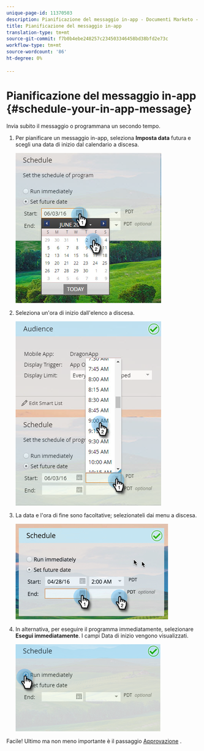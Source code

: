 ```yaml
---
unique-page-id: 11370503
description: Pianificazione del messaggio in-app - Documenti Marketo - Documentazione prodotto
title: Pianificazione del messaggio in-app
translation-type: tm+mt
source-git-commit: f7b0b4ebe248257c234503346458bd38bfd2e73c
workflow-type: tm+mt
source-wordcount: '86'
ht-degree: 0%

---
```



# Pianificazione del messaggio in-app {#schedule-your-in-app-message}

Invia subito il messaggio o programmana un secondo tempo.

1. Per pianificare un messaggio in-app, seleziona **Imposta data** futura e scegli una data di inizio dal calendario a discesa.

   ![](assets/schedule-your-in-app-message-1.png)

1. Seleziona un&#39;ora di inizio dall&#39;elenco a discesa.

   ![](assets/schedule-your-in-app-message-2.png)

1. La data e l&#39;ora di fine sono facoltative; selezionateli dai menu a discesa.

   ![](assets/schedule-your-in-app-message-3.png)

1. In alternativa, per eseguire il programma immediatamente, selezionare **Esegui immediatamente**. I campi Data di inizio vengono visualizzati.

   ![](assets/schedule-your-in-app-message-4.png)

Facile! Ultimo ma non meno importante è il passaggio [Approvazione](approve-your-in-app-message.md) .

